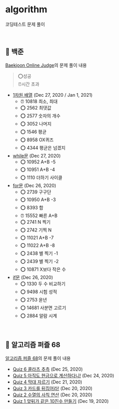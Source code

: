 # algorithm
코딩테스트 문제 풀이

<br>

## 📁 백준
[Baekjoon Online Judge](https://www.acmicpc.net)의 문제 풀이 내용
> ⭕️성공<br>
⏰시간 초과

- [1차원 배열](https://github.com/eeeesong/Algorithm/blob/master/백준/백준%20코딩테스트.playground/Pages/1차원%20배열.xcplaygroundpage/Contents.swift) (Dec 27, 2020 / Jan 1, 2021)
  * ⏰ 10818 최소, 최대
  * ⭕️ 2562 최댓값
  * ⭕️ 2577 숫자의 개수
  * ⭕️ 3052 나머지
  * ⭕️ 1546 평균
  * ⭕️ 8958 OX퀴즈
  * ⭕️ 4344 평균은 넘겠지
- [while문](https://github.com/eeeesong/Algorithm/blob/master/백준/백준%20코딩테스트.playground/Pages/while문.xcplaygroundpage/Contents.swift) (Dec 27, 2020)
  * ⭕️ 10952 A+B -5
  * ⭕️ 10951 A+B -4 
  * ⭕️ 1110 더하기 사이클 
- [for문](https://github.com/eeeesong/Algorithm/blob/master/백준/백준%20코딩테스트.playground/Pages/for문.xcplaygroundpage/Contents.swift) (Dec 26, 2020)
  * ⭕️ 2739 구구단
  * ⭕️ 10950 A+B -3 
  * ⭕️ 8393 합 
  * ⏰ 15552 빠른 A+B
  * ⭕️ 2741 N 찍기 
  * ⭕️ 2742 기찍 N 
  * ⭕️ 11021 A+B -7 
  * ⭕️ 11022 A+B -8  
  * ⭕️ 2438 별 찍기 -1 
  * ⭕️ 2439 별 찍기 -2
  * ⭕️ 10871 X보다 작은 수
- [if문](https://github.com/eeeesong/Algorithm/blob/master/백준/백준%20코딩테스트.playground/Pages/if문.xcplaygroundpage/Contents.swift) (Dec 26, 2020)
  * ⭕️ 1330 두 수 비교하기
  * ⭕️ 9498 시험 성적  
  * ⭕️ 2753 윤년
  * ⭕️ 14681 사분면 고르기
  * ⭕️ 2884 알람 시계
<br>

## 📁 알고리즘 퍼즐 68
[알고리즘 퍼즐 68](http://www.kyobobook.co.kr/product/detailViewKor.laf?mallGb=KOR&ejkGb=KOR&barcode=9788965402527&orderClick=LA6)의 문제 풀이 내용<br>
- [Quiz 6 콜라츠 추측](https://github.com/eeeesong/Algorithm/blob/master/알고리즘%20퍼즐%2068/Quiz06.md) (Dec 25, 2020)
- [Quiz 5 아직도 현금으로 계산하다니!](https://github.com/eeeesong/Algorithm/blob/master/알고리즘%20퍼즐%2068/Quiz05.md) (Dec 24, 2020)
- [Quiz 4 막대 자르기](https://github.com/eeeesong/Algorithm/blob/master/알고리즘%20퍼즐%2068/Quiz04.md) (Dec 21, 2020)
- [Quiz 3 카드를 뒤집어라!](https://github.com/eeeesong/Algorithm/blob/master/알고리즘%20퍼즐%2068/Quiz03.md) (Dec 20, 2020)
- [Quiz 2 수열의 사칙 연산](https://github.com/eeeesong/Algorithm/blob/master/알고리즘%20퍼즐%2068/Quiz02.md) (Dec 20, 2020)
- [Quiz 1 앞뒤가 같은 10진수 만들기](https://github.com/eeeesong/algorithm/blob/master/알고리즘%20퍼즐%2068/Quiz01.md) (Dec 19, 2020)
